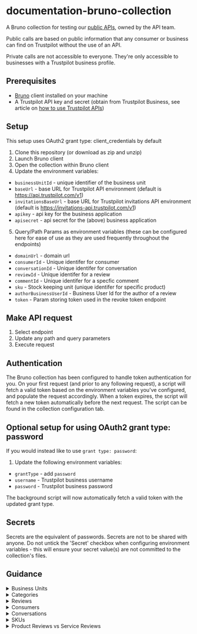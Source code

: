 # documentation-bruno-collection

A Bruno collection for testing our [public APIs](https://developers.trustpilot.com), owned by the API team.

Public calls are based on public information that any consumer or business can find on Trustpilot without the use of an API.

Private calls are not accessible to everyone. They're only accessible to businesses with a Trustpilot business profile.

## Prerequisites

- [Bruno](https://www.usebruno.com/) client installed on your machine
- A Trustpilot API key and secret (obtain from Trustpilot Business, see article on [how to use Trustpilot APIs](https://support.trustpilot.com/hc/en-us/articles/207309867-How-to-use-Trustpilot-APIs))

## Setup

This setup uses OAuth2 grant type: client_credentials by default

1. Clone this repository (or download as zip and unzip)
2. Launch Bruno client
3. Open the collection within Bruno client
4. Update the environment variables:

- `businessUnitId` - unique identifier of the business unit
- `baseUrl` - base URL for Trustpilot API environment (default is https://api.trustpilot.com/v1)
- `invitationsBaseUrl` - base URL for Trustpilot invitations API environment (default is https://invitations-api.trustpilot.com/v1)
- `apikey` - api key for the business application
- `apisecret` - api secret for the (above) business application

5. Query/Path Params as environment variables (these can be configured here for ease of use as they are used frequently throughout the endpoints)

- `domainUrl` - domain url
- `consumerId` - Unique identifer for consumer
- `conversationId` - Unique identifer for conversation
- `reviewId` - Unique identifer for a review
- `commentId` - Unique identifer for a specfic comment
- `sku` - Stock keeping unit (unique identifer for specific product)
- `authorBusinessUserId` - Business User Id for the author of a review
- `token` - Param storing token used in the revoke token endpoint

## Make API request

1. Select endpoint
2. Update any path and query parameters
3. Execute request

## Authentication

The Bruno collection has been configured to handle token authentication for you. On your first request (and prior to any following request), a script will fetch a valid token based on the environment variables you've configured, and populate the request accordingly. When a token expires, the script will fetch a new token automatically before the next request. The script can be found in the collection configuration tab.

## Optional setup for using OAuth2 grant type: password

If you would instead like to use `grant type: password`:

1. Update the following environment variables:

- `grantType` - add `password`
- `username` - Trustpilot business username
- `password` - Trustpilot business password

The background script will now automatically fetch a valid token with the updated grant type.

## Secrets

Secrets are the equivalent of passwords. Secrets are not to be shared with anyone. Do not untick the 'Secret' checkbox when configuring environment variables - this will ensure your secret value(s) are not committed to the collection's files.

## Guidance

<details>
<summary>Business Units</summary>

#### What is a Business Unit?

A business unit is the fundamental organisational concept in Trustpilot that serves as the collection point for all content related to a website. Specifically:

- It contains all your company's:
  - Reviews
  - Ratings
  - Company responses
- It's associated with your domain name(s):
  - One main domain name (primary name)
- Each business unit has a unique identifier (Business Unit ID or BUID)
- A business user can have access to one or multiple business units. If you have multiple domains, each will have its own Business Unit ID
- The Business Unit ID is required for:
  - Getting reviews
  - Creating invitations
  - Managing product reviews
  - And many other API endpoints

#### How to Find Your Business Unit ID:

Use the Find Business Unit endpoint:

```
GET https://api.trustpilot.com/v1/business-units/find
```

Example request:

```
https://api.trustpilot.com/v1/business-units/find?name=example.com
```

The response will look like this:

```json
{
    "links": [...],
    "id": "507f191e810c19729de86aaa",  // This is your Business Unit ID
    "displayName": "Your Company Name",
    "name": {
        "identifying": "example.com",
        "referring": [
            "example.com",
            "www.example.com"
        ]
    },
    "websiteUrl": "http://www.example.com",
    "country": "US",
    "numberOfReviews": {
        "total": 14,
        "usedForTrustScoreCalculation": 12,
        "oneStar": 2,
        "twoStars": 3,
        "threeStars": 2,
        "fourStars": 5,
        "fiveStars": 2
    },
    "status": "active",
    "score": {
        "trustScore": 4.6,
        "stars": 4.5
    }
}
```

- The "id" field in the response is your Business Unit ID (BUID)
- This ID is essential and required for many other API operations
- Using the wrong Business Unit ID in API calls may result in 403 Forbidden errors

</details>

<details>
<summary>Categories</summary>

#### What is a Category?

Categories in Trustpilot are classifications for business units that help organise and group similar businesses together. Each business unit can be associated with multiple categories, and categories can have parent-child relationships.

- Category names are translated based on the locale parameter
- Categories are country-specific

#### How to Find Categories:

List All Categories:
The simplest way to find categories is to use the List Categories endpoint:

Endpoint: `GET https://api.trustpilot.com/v1/categories`

Example response:

```json
{
  "categories": [
    {
      "categoryId": "pet_store",
      "displayName": "Pet Store",
      "name": "pet_store"
    }
  ]
}
```

Get Specific Category Details:
Once you have a categoryId, you can get more details about it:

Endpoint: `GET https://api.trustpilot.com/v1/categories/{categoryId}`

Example response:

```json
{
  "businessUnitCount": 42,
  "parentId": "animals_pets",
  "displayName": "Pet Store",
  "categoryId": "pet_store",
  "name": "pet_store"
}
```

List Business Units in a Category:
You can also see what businesses are in a specific category:

Endpoint: `GET https://api.trustpilot.com/v1/categories/{categoryId}/business-units`

</details>

<details>
<summary>Reviews</summary>

#### What is a Review?

A review in Trustpilot is feedback provided by a consumer about a business or product. Reviews can be either:

1. Service Reviews - Reviews about the overall business/service
2. Product Reviews - Reviews about specific products

- Reviews can have different states: active, reported, etc.
- Private review endpoints provide more detailed information but require authentication
- Reviews can be filtered by various criteria like stars, language, date
- Some reviews may have company replies
- Reviews can be verified or unverified
- Reviews can have tags associated with them
- Reviews can be liked by other consumers
- Product reviews have additional fields like SKU and product details

#### How to Find Reviews:

There are several ways to find reviews depending on your needs:

Get Business Unit Reviews:

```
GET https://api.trustpilot.com/v1/business-units/{businessUnitId}/reviews
```

Parameters:

- businessUnitId (Required): Your business unit ID
- stars (Optional): Filter by star rating
- language (Optional): Filter by language
- page (Optional, default: 1)
- perPage (Optional, default: 20, max: 100)
- orderBy (Optional): Sort order

Get Business Unit Private Reviews:

```
GET https://api.trustpilot.com/v1/private/business-units/{businessUnitId}/reviews
```

This endpoint requires Business User OAuth Token and provides additional private information like:

- Consumer ID
- Reference ID
- Referral email

For Product Reviews:

```
GET https://api.trustpilot.com/v1/product-reviews/business-units/{businessUnitId}/reviews
```

Parameters:

- businessUnitId (Required)
- productUrl or sku (At least one required)

Get a Single Review by ID:

```
GET https://api.trustpilot.com/v1/reviews/{reviewId}
```

Required:

- reviewId: The ID of the specific review

Response example:

```json
{
  "id": "507f191e810c19729de86aaa",
  "stars": 5,
  "title": "My review",
  "text": "This shop is great",
  "language": "da",
  "createdAt": "2013-09-07T13:37:00",
  "updatedAt": "2013-09-07T13:37:00",
  "numberOfLikes": 10,
  "isVerified": true,
  "companyReply": {
    "text": "This is our reply.",
    "createdAt": "2013-09-07T13:37:00",
    "updatedAt": "2013-09-07T13:37:00"
  },
  "consumer": {
    "displayLocation": "Frederiksberg, DK",
    "numberOfReviews": 1,
    "displayName": "John Doe",
    "id": "507f191e810c19729de8asd4"
  }
}
```

</details>

<details>
<summary>Consumers</summary>

#### What is a Consumer?

A consumer in Trustpilot is a user who interacts with the consumer site (e.g. to write a review). Consumer profiles contain information such as:

- Display name
- Profile information
- Number of reviews
- Location (if provided)
- Profile image (if they have one)
- Language/locale preferences

Consumer IDs are typically obtained from review data rather than searched directly

- Consumer privacy is important - not all information is publicly available
- Consumer profiles may have different levels of completeness depending on what information they've provided
- Some endpoints require authentication while others are public
- Consumers can have verified or unverified reviews
- Consumer display names must be valid according to Trustpilot's rules

#### How to Find Consumer Information:

Get Consumer Profile:

```
GET https://api.trustpilot.com/v1/consumers/{consumerId}/profile
```

Required:

- consumerId: The ID of the consumer

Response includes:

```json
{
  "city": "",
  "about": "",
  "displayName": "Test Consumer",
  "locale": "en-US",
  "gender": "",
  "country": "US",
  "id": "781faa232895a4f79f109999",
  "createdAt": null,
  "hasImage": false,
  "birthYear": 0.0,
  "profileImage": {
    "image24x24": {
      "url": null,
      "width": 0.0,
      "height": 0.0
    },
    "image35x35": {...},
    "image64x64": {...},
    "image73x73": {...}
  }
}
```

Get Consumer Profile with Reviews Count and Weblinks:

```
GET https://api.trustpilot.com/v1/consumers/{consumerId}
```

This provides additional information including:

- Number of reviews
- Web links
- Profile information

Get Consumer's Reviews:

```
GET https://api.trustpilot.com/v1/consumers/{consumerId}/reviews
```

Parameters:

- consumerId (Required)
- stars (Optional): Filter by star rating
- language (Optional): Filter by language
- businessUnitId (Optional): Filter reviews for specific business
- page (Optional)
- perPage (Optional)
- orderBy (Optional)
- includeReportedReviews (Optional)

Get Multiple Consumer Profiles in Bulk:

```
POST https://api.trustpilot.com/v1/consumers/profile/bulk
```

Request body:

```json
{
  "consumerIds": [
    "id1",
    "id2"
  ]
}
```

#### Privacy Considerations:

- Email addresses and other private information are not publicly available
- Some consumer information is only available through private endpoints
- Consumer profiles respect privacy settings set by the consumers themselves

</details>

<details>
<summary>Conversations</summary>

#### What is a Conversation?

A conversation is a thread attached to a product review that allows business users and consumers to interact through comments. Conversations are only created if a business replies to the consumer’s product review.

#### How to Create a Conversation:

1. First, you need to create a conversation for a specific product review using the "Create product review conversation" endpoint:

Endpoint: `POST https://api.trustpilot.com/v1/private/product-reviews/{reviewId}/create-conversation`

Required:

- reviewId: The ID of the product review you want to start a conversation for

The response will look like:

```json
{
  "conversationId": "507f191e810c19729de86989"
}
```

2. Once you have the conversationId, you can create comments in the conversation using the "Create comment" endpoint:

Endpoint: `POST https://api.trustpilot.com/v1/private/conversations/{conversationId}/comments`

Required:

- conversationId: The ID received from the previous step
- Request body:

```json
{
  "content": "Your comment text here"
}
```

The response will include the comment details:

```json
{
  "commentId": "507f191e810c19729de86989",
  "createdAt": "2013-09-07T13:37:00",
  "author": {
    "id": "507f191e810c19729de86778",
    "type": "businessUser"
  },
  "content": "Your comment text here"
}
```

- Conversations can be set to either public or private state
- If set to private, third parties won't see the conversation
- You can manage the conversation state using the "Set conversation state" endpoint
- You can later retrieve conversation details using the Get conversation endpoints (both public and private versions available)
- Comments can be updated after creation using the Update comment endpoint

</details>

<details>
<summary>SKUs</summary>

#### What is an SKU?

An SKU (Stock Keeping Unit) is a unique identifier for a product in Trustpilot's system. SKUs are used to:

- Link product reviews to specific products
- Track product information
- Manage product review invitations
- Get product review summaries
- SKUs should be unique within your business unit
- SKUs are case-sensitive
- You can batch process multiple SKUs in many endpoints
- SKUs can be used to:

  - Get product reviews
  - Get review summaries
  - Create review invitations
  - Manage product information

#### How to Find SKUs:

Get Products List:

```
GET https://api.trustpilot.com/v1/private/business-units/{businessUnitId}/products
```

Required:

- businessUnitId: Your business unit ID

Optional parameters:

- skus: Filter for specific SKUs
- groupId: Filter by group ID
- page (default: 1)
- perPage (default: 10000)

Response example:

```json
{
  "products": [
    {
      "id": "507f191e810c19729de86909",
      "sku": "Prod123",
      "googleMerchantCenterProductId": "Product_DK_1007653571_2874605123",
      "title": "Toy car",
      "link": "http://myshop.com/products/toy-car",
      "imageLink": "http://myshop.com/products/images/toy-car.jpg",
      "processedImages": [
        {
          "type": "100pxWide",
          "url": "https://product-reviews-images.trustpilot.com/5837640412df3f0aabf9989a_100pxWide.png"
        }
      ],
      "businessUnitId": "507f191e810c19729de86909",
      "price": "99.95",
      "gtin": "3200000003774",
      "mpn": "HSC0424PC",
      "brand": "ToyProducer",
      "currency": "EUR",
      "description": "A metal toy car"
    }
  ],
  "isLastPage": false
}
```

Create/Update Products:
You can also create or update products (which will create SKUs) using:

```
POST https://api.trustpilot.com/v1/private/business-units/{businessUnitId}/products
```

Request body example:

```json
{
  "products": [
    {
      "sku": "Prod123",
      "googleMerchantCenterProductId": "Product_DK_1007653571_2874605123",
      "title": "Toy car",
      "link": "http://myshop.com/products/toy-car",
      "imageLink": "http://myshop.com/products/images/toy-car.jpg",
      "price": "99.95",
      "currency": "USD",
      "gtin": "3200000003767",
      "mpn": "HSC0424PC",
      "brand": "ToyProducer",
      "description": "A very soft shoe built for walking long distances.",
      "productCategoryGoogleId": "1267",
      "groupId": "123456"
    }
  ]
}
```

</details>

<details>
<summary>Product Reviews vs Service Reviews</summary>

#### Service Reviews

A service review is feedback about the overall business/company experience.

Characteristics:

- Reviews the entire business or service experience
- Associated with the Business Unit as a whole
- Can be invited via email or service review invitation link
- Cannot have product-specific details
- Contributes to the overall TrustScore of the business
- Shows up on the main business profile

#### Service Review Endpoints:

Get service reviews:

```
GET https://api.trustpilot.com/v1/business-units/{businessUnitId}/reviews
```

#### Product Reviews

A product review is feedback about a specific product purchased from the business.

Characteristics:

- Reviews a specific product (identified by SKU)
- Contains product-specific information
- Can include product attributes and ratings
- Can have product images attached
- Associated with specific products in your catalog
- Can be part of a conversation thread
- Can include specific product attributes ratings
- Doesn't directly affect the overall TrustScore

#### Product Review Endpoints:

Get product reviews:

```
GET https://api.trustpilot.com/v1/product-reviews/business-units/{businessUnitId}
```

Key Differences in API Handling:

Data Structure:
Service Reviews include:

```json
{
  "stars": 5,
  "title": "Great service",
  "text": "This shop is great.",
  "consumer": {...},
  "businessUnit": {...}
}
```

Product Reviews include:

```json
{
  "stars": 4,
  "content": "This product was nice",
  "product": {
    "id": "507f191e810c19729de86909",
    "productUrl": "http://www.mycompanystore.com/products/12345.htm",
    "name": "Metal Toy Car",
    "sku": "ABC-1234",
    "brand": "Acme"
  },
  "attributeRatings": [
    {
      "attributeId": "attributes.default.quality",
      "attributeName": "Quality",
      "rating": 4
    }
  ]
}
```

#### Review Management:

##### Service Reviews:

- Can be replied to directly
- Can be tagged
- Can be reported

##### Product Reviews:

- Require creating a conversation first to reply
- Can have multiple comments in the conversation
- Can include product-specific attributes
- Can have attachments (like product images)

</details>
